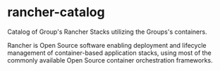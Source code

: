 # rancher-catalog
Catalog of Group's Rancher Stacks utilizing the Groups's containers.


Rancher is Open Source software enabling deployment and lifecycle management of container-based application stacks, using most of the commonly available Open Source container orchestration frameworks.
